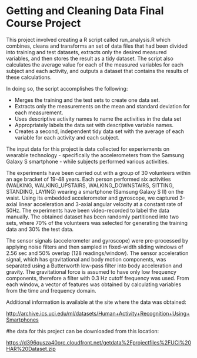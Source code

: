 # Getting and Cleaning Data Final Course Project

This project involved creating a R script called run_analysis.R which combines, cleans and transforms an set of data files that had been divided into training and test datasets, extracts only the desired measured variables, and then stores the result as a tidy dataset. The script also calculates the average value for each of the measured variables for each subject and each activity, and outputs a dataset that contains the results of these calculations.

In doing so, the script accomplishes the following:

 - Merges the training and the test sets to create one data set.
 - Extracts only the measurements on the mean and standard deviation for each measurement.
 - Uses descriptive activity names to name the activities in the data set
 - Appropriately labels the data set with descriptive variable names.
 - Creates a second, independent tidy data set with the average of each variable for each activity and each subject.

The input data for this project is data collected for experiements on wearable technology - specifically the accelerometers from the Samsung Galaxy S smartphone - while subjects performed various activities. 

The experiments have been carried out with a group of 30 volunteers within an age bracket of 19-48 years. Each person performed six activities (WALKING, WALKING_UPSTAIRS, WALKING_DOWNSTAIRS, SITTING, STANDING, LAYING) wearing a smartphone (Samsung Galaxy S II) on the waist. Using its embedded accelerometer and gyroscope, we captured 3-axial linear acceleration and 3-axial angular velocity at a constant rate of 50Hz. The experiments have been video-recorded to label the data manually. The obtained dataset has been randomly partitioned into two sets, where 70% of the volunteers was selected for generating the training data and 30% the test data. 

The sensor signals (accelerometer and gyroscope) were pre-processed by applying noise filters and then sampled in fixed-width sliding windows of 2.56 sec and 50% overlap (128 readings/window). The sensor acceleration signal, which has gravitational and body motion components, was separated using a Butterworth low-pass filter into body acceleration and gravity. The gravitational force is assumed to have only low frequency components, therefore a filter with 0.3 Hz cutoff frequency was used. From each window, a vector of features was obtained by calculating variables from the time and frequency domain. 

Additional information is available at the site where the data was obtained:

http://archive.ics.uci.edu/ml/datasets/Human+Activity+Recognition+Using+Smartphones

#he data for this project can be downloaded from this location:

https://d396qusza40orc.cloudfront.net/getdata%2Fprojectfiles%2FUCI%20HAR%20Dataset.zip
